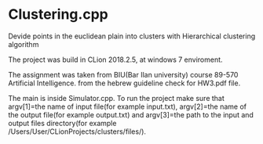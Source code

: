 # Clustering.cpp
Devide points in the euclidean plain into clusters with  Hierarchical clustering algorithm

The project was build in CLion 2018.2.5, at windows 7 enviroment.

The assignment was taken from BIU(Bar Ilan university) course 89-570 Artificial Intelligence.
from the hebrew guideline check for HW3.pdf file.

The main is inside Simulator.cpp.
To run the project make sure that argv[1]=the name of input file(for example input.txt), argv[2]=the name of the output file(for example output.txt) and argv[3]=the path to the input and output files directory(for example /Users/User/CLionProjects/clusters/files/).
